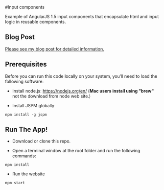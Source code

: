 #Input components

Example of AngularJS 1.5 input components that encapsulate html and input logic in reusable components.

## Blog Post
[Please see my blog post for detailed information.](https://oceanware.wordpress.com/2016/09/28/angularjs-1-5-input-components)

## Prerequisites
Before you can run this code locally on your system, you'll need to load the following software:

- Install node.js:  https://nodejs.org/en/  (**Mac users install using "brew"** not the download from node web site.)

- Install JSPM globally
```shell
npm install -g jspm
```

## Run The App!

- Download or clone this repo.

- Open a terminal window at the root folder and run the following commands:
```shell
npm install
```

- Run the website
```shell
npm start
```
